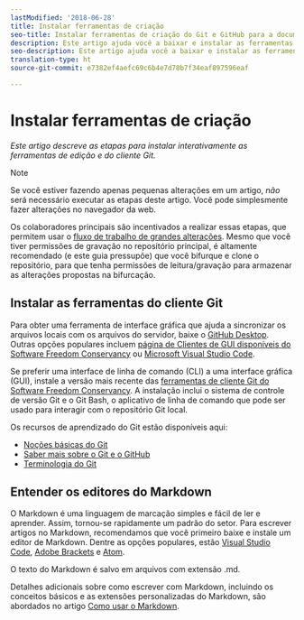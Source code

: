 ```yaml
---
lastModified: '2018-06-28'
title: Instalar ferramentas de criação
seo-title: Instalar ferramentas de criação do Git e GitHub para a documentação da Adobe
description: Este artigo ajuda você a baixar e instalar as ferramentas do cliente necessárias para Git/GitHub e para editar arquivos Markdown.
seo-description: Este artigo ajuda você a baixar e instalar as ferramentas do cliente necessárias para Git/GitHub e para editar arquivos Markdown para a documentação da Adobe.
translation-type: ht
source-git-commit: e7382ef4aefc69c6b4e7d78b7f34eaf897596eaf

---
```



# Instalar ferramentas de criação

*Este artigo descreve as etapas para instalar interativamente as ferramentas de edição e do cliente Git.*

>[!NOTE]
> Se você estiver fazendo apenas pequenas alterações em um artigo, *não* será necessário executar as etapas deste artigo. Você pode simplesmente fazer alterações no navegador da web.
>
> Os colaboradores principais são incentivados a realizar essas etapas, que permitem usar o [fluxo de trabalho de grandes alterações](local-repo.md). Mesmo que você tiver permissões de gravação no repositório principal, é altamente recomendado (e este guia pressupõe) que você bifurque e clone o repositório, para que tenha permissões de leitura/gravação para armazenar as alterações propostas na bifurcação.

## Instalar as ferramentas do cliente Git

Para obter uma ferramenta de interface gráfica que ajuda a sincronizar os arquivos locais com os arquivos do servidor, baixe o [GitHub Desktop](https://desktop.github.com/). Outras opções populares incluem [página de Clientes de GUI disponíveis do Software Freedom Conservancy](https://git-scm.com/downloads/guis) ou [Microsoft Visual Studio Code](https://www.visualstudio.com/products/code-vs.aspx).

Se preferir uma interface de linha de comando (CLI) a uma interface gráfica (GUI), instale a versão mais recente das [ferramentas de cliente Git do Software Freedom Conservancy](https://git-scm.com/downloads). A instalação inclui o sistema de controle de versão Git e o Git Bash, o aplicativo de linha de comando que pode ser usado para interagir com o repositório Git local.

Os recursos de aprendizado do Git estão disponíveis aqui:

* [Noções básicas do Git](https://git-scm.com/book/en/v2/Getting-Started-Git-Basics)
* [Saber mais sobre o Git e o GitHub](https://help.github.com/articles/good-resources-for-learning-git-and-github/)
* [Terminologia do Git](https://help.github.com/articles/github-glossary)

## Entender os editores do Markdown

O Markdown é uma linguagem de marcação simples e fácil de ler e aprender. Assim, tornou-se rapidamente um padrão do setor. Para escrever artigos no Markdown, recomendamos que você primeiro baixe e instale um editor de Markdown. Dentre as opções populares, estão [Visual Studio Code](https://code.visualstudio.com/), [Adobe Brackets](https://brackets.io) e [Atom](https://atom.io).

O texto do Markdown é salvo em arquivos com extensão .md.

Detalhes adicionais sobre como escrever com Markdown, incluindo os conceitos básicos e as extensões personalizadas do Markdown, são abordados no artigo [Como usar o Markdown](../writing-essentials/markdown.md).

<!--
## Adobe Docs Authoring Pack

Install the Docs Authoring Pack. This set of extensions includes basic authoring assistance for help when writing Markdown, and a preview feature, so that you can see what the Markdown looks like in the style of the docs.adobe.com site.

Link when available
-->
